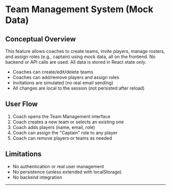 # Team Management System (Mock Data)

## Conceptual Overview
This feature allows coaches to create teams, invite players, manage rosters, and assign roles (e.g., captain) using mock data, all on the frontend. No backend or API calls are used. All data is stored in React state only.

- Coaches can create/edit/delete teams
- Coaches can add/remove players and assign roles
- Invitations are simulated (no real email sending)
- All changes are local to the session (not persisted after reload)

## User Flow
1. Coach opens the Team Management interface
2. Coach creates a new team or selects an existing one
3. Coach adds players (name, email, role)
4. Coach can assign the "Captain" role to any player
5. Coach can remove players or teams as needed

## Limitations
- No authentication or real user management
- No persistence (unless extended with localStorage)
- No backend integration

---
